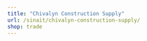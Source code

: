 ```yaml
---
title: "Chivalyn Construction Supply"
url: /sinait/chivalyn-construction-supply/
shop: trade
---
```

